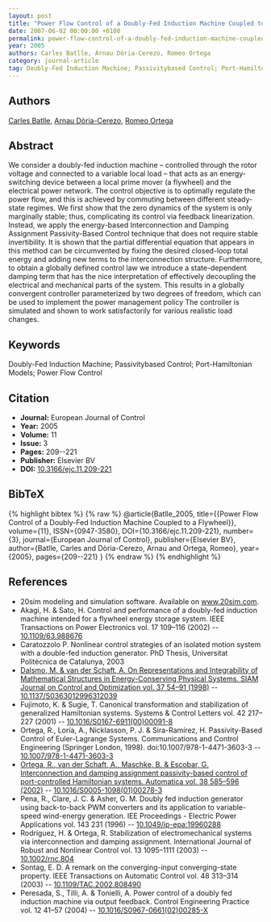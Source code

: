```yaml
---
layout: post
title: "Power Flow Control of a Doubly-Fed Induction Machine Coupled to a Flywheel"
date: 2007-06-02 00:00:00 +0100
permalink: power-flow-control-of-a-doubly-fed-induction-machine-coupled-to-a-flywheel
year: 2005
authors: Carles Batlle, Arnau Dòria-Cerezo, Romeo Ortega
category: journal-article
tag: Doubly-Fed Induction Machine; Passivitybased Control; Port-Hamiltonian Models; Power Flow Control
---
```

 
## Authors
[Carles Batlle](authors/carles-batlle), [Arnau Dòria-Cerezo](authors/arnau-doria-cerezo), [Romeo Ortega](authors/romeo-ortega)
 
## Abstract
We consider a doubly-fed induction machine – controlled through the rotor voltage and connected to a variable local load – that acts as an energy-switching device between a local prime mover (a flywheel) and the electrical power network. The control objective is to optimally regulate the power flow, and this is achieved by commuting between different steady-state regimes. We first show that the zero dynamics of the system is only marginally stable; thus, complicating its control via feedback linearization. Instead, we apply the energy-based Interconnection and Damping Assignment Passivity-Based Control technique that does not require stable invertibility. It is shown that the partial differential equation that appears in this method can be circumvented by fixing the desired closed-loop total energy and adding new terms to the interconnection structure. Furthermore, to obtain a globally defined control law we introduce a state-dependent damping term that has the nice interpretation of effectively decoupling the electrical and mechanical parts of the system. This results in a globally convergent controller parameterized by two degrees of freedom, which can be used to implement the power management policy The controller is simulated and shown to work satisfactorily for various realistic load changes.
 
## Keywords
Doubly-Fed Induction Machine; Passivitybased Control; Port-Hamiltonian Models; Power Flow Control
 
## Citation
- **Journal:** European Journal of Control
- **Year:** 2005
- **Volume:** 11
- **Issue:** 3
- **Pages:** 209--221
- **Publisher:** Elsevier BV
- **DOI:** [10.3166/ejc.11.209-221](https://doi.org/10.3166/ejc.11.209-221)
 
## BibTeX
{% highlight bibtex %}
{% raw %}
@article{Batlle_2005,
  title={{Power Flow Control of a Doubly-Fed Induction Machine Coupled to a Flywheel}},
  volume={11},
  ISSN={0947-3580},
  DOI={10.3166/ejc.11.209-221},
  number={3},
  journal={European Journal of Control},
  publisher={Elsevier BV},
  author={Batlle, Carles and Dòria-Cerezo, Arnau and Ortega, Romeo},
  year={2005},
  pages={209--221}
}
{% endraw %}
{% endhighlight %}
 
## References
- 20sim modeling and simulation software. Available on www.20sim.com.
- Akagi, H. & Sato, H. Control and performance of a doubly-fed induction machine intended for a flywheel energy storage system. IEEE Transactions on Power Electronics vol. 17 109–116 (2002) -- [10.1109/63.988676](https://doi.org/10.1109/63.988676)
- Caratozzolo P. Nonlinear control strategies of an isolated motion system with a double-fed induction generator. PhD Thesis, Universitat Politècnica de Catalunya, 2003
- [Dalsmo, M. & van der Schaft, A. On Representations and Integrability of Mathematical Structures in Energy-Conserving Physical Systems. SIAM Journal on Control and Optimization vol. 37 54–91 (1998)](on-representations-and-integrability-of-mathematical-structures-in-energy-conserving-physical-systems) -- [10.1137/S0363012996312039](https://doi.org/10.1137/S0363012996312039)
- Fujimoto, K. & Sugie, T. Canonical transformation and stabilization of generalized Hamiltonian systems. Systems &amp; Control Letters vol. 42 217–227 (2001) -- [10.1016/S0167-6911(00)00091-8](https://doi.org/10.1016/S0167-6911(00)00091-8)
- Ortega, R., Loría, A., Nicklasson, P. J. & Sira-Ramírez, H. Passivity-Based Control of Euler-Lagrange Systems. Communications and Control Engineering (Springer London, 1998). doi:10.1007/978-1-4471-3603-3 -- [10.1007/978-1-4471-3603-3](https://doi.org/10.1007/978-1-4471-3603-3)
- [Ortega, R., van der Schaft, A., Maschke, B. & Escobar, G. Interconnection and damping assignment passivity-based control of port-controlled Hamiltonian systems. Automatica vol. 38 585–596 (2002)](interconnection-and-damping-assignment-passivity-based-control-of-port-controlled-hamiltonian-systems) -- [10.1016/S0005-1098(01)00278-3](https://doi.org/10.1016/S0005-1098(01)00278-3)
- Pena, R., Clare, J. C. & Asher, G. M. Doubly fed induction generator using back-to-back PWM converters and its application to variable-speed wind-energy generation. IEE Proceedings - Electric Power Applications vol. 143 231 (1996) -- [10.1049/ip-epa:19960288](https://doi.org/10.1049/ip-epa:19960288)
- Rodríguez, H. & Ortega, R. Stabilization of electromechanical systems via interconnection and damping assignment. International Journal of Robust and Nonlinear Control vol. 13 1095–1111 (2003) -- [10.1002/rnc.804](https://doi.org/10.1002/rnc.804)
- Sontag, E. D. A remark on the converging-input converging-state property. IEEE Transactions on Automatic Control vol. 48 313–314 (2003) -- [10.1109/TAC.2002.808490](https://doi.org/10.1109/TAC.2002.808490)
- Peresada, S., Tilli, A. & Tonielli, A. Power control of a doubly fed induction machine via output feedback. Control Engineering Practice vol. 12 41–57 (2004) -- [10.1016/S0967-0661(02)00285-X](https://doi.org/10.1016/S0967-0661(02)00285-X)

